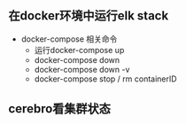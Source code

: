 ## 在docker环境中运行elk stack

- docker-compose 相关命令
  - 运行docker-compose up
  - docker-compose down
  - docker-compose down -v
  - docker-compose stop / rm containerID

## cerebro看集群状态
